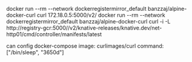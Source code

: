 docker run --rm --network dockerregistermirror_default banzzaj/alpine-docker-curl curl 172.18.0.5:5000/v2/
docker run --rm --network dockerregistermirror_default banzzaj/alpine-docker-curl curl -i -L http://registry-gcr:5000//v2/knative-releases/knative.dev/net-http01/cmd/controller/manifests/latest

can config docker-compose 
image: curlimages/curl
command: ["/bin/sleep", "3650d"]
